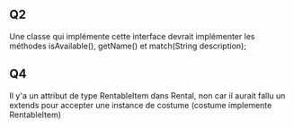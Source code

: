 ## Q2

Une classe qui implémente cette interface devrait implémenter les méthodes isAvailable(), getName() et match(String description);

## Q4

Il y'a un attribut de type RentableItem dans Rental, non car il aurait fallu un extends pour accepter une instance de costume (costume implemente RentableItem)

